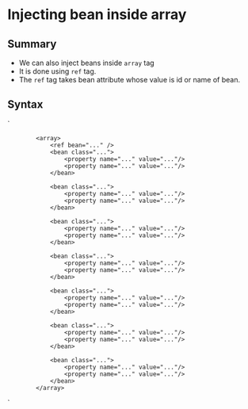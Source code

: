 # Injecting bean inside array

## Summary
- We can also inject beans inside `array` tag
- It is done using `ref` tag.
- The `ref` tag takes bean attribute whose value is id or name of bean.

## Syntax

`

            <array>
                <ref bean="..." />
                <bean class="...">
                    <property name="..." value="..."/>
                    <property name="..." value="..."/>
                </bean>

                <bean class="...">
                    <property name="..." value="..."/>
                    <property name="..." value="..."/>
                </bean>

                <bean class="...">
                    <property name="..." value="..."/>
                    <property name="..." value="..."/>
                </bean>

                <bean class="...">
                    <property name="..." value="..."/>
                    <property name="..." value="..."/>
                </bean>

                <bean class="...">
                    <property name="..." value="..."/>
                    <property name="..." value="..."/>
                </bean>

                <bean class="...">
                    <property name="..." value="..."/>
                    <property name="..." value="..."/>
                </bean>

                <bean class="...">
                    <property name="..." value="..."/>
                    <property name="..." value="..."/>
                </bean>
            </array>
`